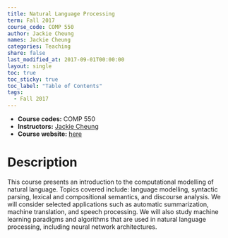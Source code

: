 ```yaml
---
title: Natural Language Processing
term: Fall 2017
course_code: COMP 550
author: Jackie Cheung
names: Jackie Cheung
categories: Teaching
share: false
last_modified_at: 2017-09-01T00:00:00
layout: single
toc: true
toc_sticky: true
toc_label: "Table of Contents"
tags:
  - Fall 2017
---
```


* **Course codes:** COMP 550
* **Instructors:** [Jackie Cheung](https://www.cs.mcgill.ca/~jcheung/index.html)
* **Course website:** [here](https://www.cs.mcgill.ca/~jcheung/teaching/fall-2017/comp550/index.html)

# Description

This course presents an introduction to the computational modelling of natural language. Topics covered include: language modelling, syntactic parsing, lexical and compositional semantics, and discourse analysis. We will consider selected applications such as automatic summarization, machine translation, and speech processing. We will also study machine learning paradigms and algorithms that are used in natural language processing, including neural network architectures.